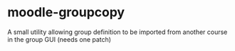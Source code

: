 # moodle-groupcopy
A small utility allowing group definition to be imported from another course in the group GUI (needs one patch)
